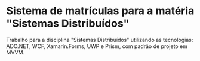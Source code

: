 # Sistema de matrículas para a matéria "Sistemas Distribuídos"
Trabalho para a disciplina "Sistemas Distribuídos" utilizando as tecnologias: ADO.NET, WCF, Xamarin.Forms, UWP e Prism, com padrão de projeto em MVVM.
